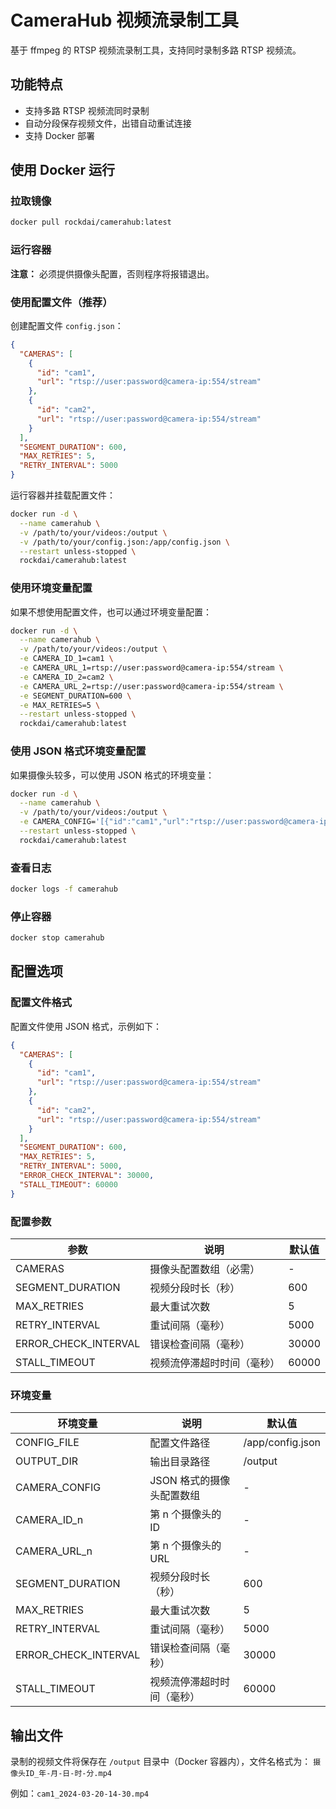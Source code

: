 # CameraHub 视频流录制工具

基于 ffmpeg 的 RTSP 视频流录制工具，支持同时录制多路 RTSP 视频流。

## 功能特点

- 支持多路 RTSP 视频流同时录制
- 自动分段保存视频文件，出错自动重试连接
- 支持 Docker 部署

## 使用 Docker 运行

### 拉取镜像

```bash
docker pull rockdai/camerahub:latest
```

### 运行容器

**注意：** 必须提供摄像头配置，否则程序将报错退出。

### 使用配置文件（推荐）

创建配置文件 `config.json`：

```json
{
  "CAMERAS": [
    {
      "id": "cam1",
      "url": "rtsp://user:password@camera-ip:554/stream"
    },
    {
      "id": "cam2",
      "url": "rtsp://user:password@camera-ip:554/stream"
    }
  ],
  "SEGMENT_DURATION": 600,
  "MAX_RETRIES": 5,
  "RETRY_INTERVAL": 5000
}
```

运行容器并挂载配置文件：

```bash
docker run -d \
  --name camerahub \
  -v /path/to/your/videos:/output \
  -v /path/to/your/config.json:/app/config.json \
  --restart unless-stopped \
  rockdai/camerahub:latest
```

### 使用环境变量配置

如果不想使用配置文件，也可以通过环境变量配置：

```bash
docker run -d \
  --name camerahub \
  -v /path/to/your/videos:/output \
  -e CAMERA_ID_1=cam1 \
  -e CAMERA_URL_1=rtsp://user:password@camera-ip:554/stream \
  -e CAMERA_ID_2=cam2 \
  -e CAMERA_URL_2=rtsp://user:password@camera-ip:554/stream \
  -e SEGMENT_DURATION=600 \
  -e MAX_RETRIES=5 \
  --restart unless-stopped \
  rockdai/camerahub:latest
```

### 使用 JSON 格式环境变量配置

如果摄像头较多，可以使用 JSON 格式的环境变量：

```bash
docker run -d \
  --name camerahub \
  -v /path/to/your/videos:/output \
  -e CAMERA_CONFIG='[{"id":"cam1","url":"rtsp://user:password@camera-ip:554/stream"},{"id":"cam2","url":"rtsp://user:password@camera-ip:554/stream"}]' \
  --restart unless-stopped \
  rockdai/camerahub:latest
```

### 查看日志

```bash
docker logs -f camerahub
```

### 停止容器

```bash
docker stop camerahub
```

## 配置选项

### 配置文件格式

配置文件使用 JSON 格式，示例如下：

```json
{
  "CAMERAS": [
    {
      "id": "cam1",
      "url": "rtsp://user:password@camera-ip:554/stream"
    },
    {
      "id": "cam2",
      "url": "rtsp://user:password@camera-ip:554/stream"
    }
  ],
  "SEGMENT_DURATION": 600,
  "MAX_RETRIES": 5,
  "RETRY_INTERVAL": 5000,
  "ERROR_CHECK_INTERVAL": 30000,
  "STALL_TIMEOUT": 60000
}
```

### 配置参数

| 参数 | 说明 | 默认值 |
|---------|------|-------|
| CAMERAS | 摄像头配置数组（必需） | - |
| SEGMENT_DURATION | 视频分段时长（秒） | 600 |
| MAX_RETRIES | 最大重试次数 | 5 |
| RETRY_INTERVAL | 重试间隔（毫秒） | 5000 |
| ERROR_CHECK_INTERVAL | 错误检查间隔（毫秒） | 30000 |
| STALL_TIMEOUT | 视频流停滞超时时间（毫秒） | 60000 |

### 环境变量

| 环境变量 | 说明 | 默认值 |
|---------|------|-------|
| CONFIG_FILE | 配置文件路径 | /app/config.json |
| OUTPUT_DIR | 输出目录路径 | /output |
| CAMERA_CONFIG | JSON 格式的摄像头配置数组 | - |
| CAMERA_ID_n | 第 n 个摄像头的 ID | - |
| CAMERA_URL_n | 第 n 个摄像头的 URL | - |
| SEGMENT_DURATION | 视频分段时长（秒） | 600 |
| MAX_RETRIES | 最大重试次数 | 5 |
| RETRY_INTERVAL | 重试间隔（毫秒） | 5000 |
| ERROR_CHECK_INTERVAL | 错误检查间隔（毫秒） | 30000 |
| STALL_TIMEOUT | 视频流停滞超时时间（毫秒） | 60000 |

## 输出文件

录制的视频文件将保存在 `/output` 目录中（Docker 容器内），文件名格式为：
`摄像头ID_年-月-日-时-分.mp4`

例如：`cam1_2024-03-20-14-30.mp4`